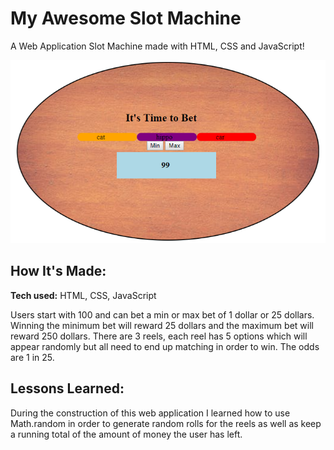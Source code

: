 # My Awesome Slot Machine
A Web Application Slot Machine made with HTML, CSS and JavaScript!

![alt tag](slotmachinepic.PNG)

## How It's Made:

**Tech used:** HTML, CSS, JavaScript

Users start with 100 and can bet a min or max bet of 1 dollar or 25 dollars. Winning the minimum bet will reward 25 dollars and the maximum bet will reward 250 dollars. There are 3 reels, each reel has 5 options which will appear randomly but all need to end up matching in order to win. The odds are 1 in 25.

## Lessons Learned:

During the construction of this web application I learned how to use Math.random in order to generate random rolls for the reels as well as keep a running total of the amount of money the user has left.
